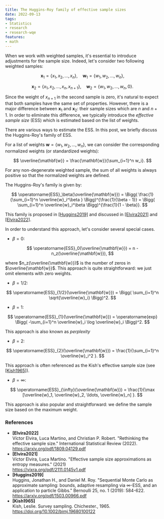```yaml
---
title: The Huggins-Roy family of effective sample sizes
date: 2022-09-13
tags:
- Statistics
- research
- research-wqe
features:
- math
---
```


When we work with weighted samples, it's essential to introduce adjustments for the sample size.
Indeed, let's consider two following weighted samples:

$$
\mathbf{x}_1 = \{ x_1, x_2, \ldots, x_n \}, \quad \mathbf{w}_1 = \{ w_1, w_2, \ldots, w_n \},
$$

$$
\mathbf{x}_2 = \{ x_1, x_2, \ldots, x_n, x_{n+1} \}, \quad \mathbf{w}_2 = \{ w_1, w_2, \ldots, w_n, 0 \}.
$$

Since the weight of $x_{n+1}$ in the second sample is zero,
  it's natural to expect that both samples have the same set of properties.
However, there is a major difference between $\mathbf{x}_1$ and $\mathbf{x}_2$: their sample sizes which are
  $n$ and $n+1$.
In order to eliminate this difference, we typically introduce the *effective sample size* (ESS)
  which is estimated based on the list of weights.

There are various ways to estimate the ESS.
In this post, we briefly discuss the Huggins-Roy's family of ESS.

<!--more-->

For a list of weights $\mathbf{w} = \{ w_1, w_2, \ldots, w_n \}$, we can consider the corresponding normalized weights
  (or standardized weights):

$$
\overline{\mathbf{w}} = \frac{\mathbf{w}}{\sum_{i=1}^n w_i}.
$$

For any non-degenerate weighted sample, the sum of all weights is always positive so that
  the normalized weights are defined.

The Huggins-Roy's family is given by:

$$
\operatorname{ESS}_\beta(\overline{\mathbf{w}}) =
  \Bigg( \frac{1}{\sum_{i=1}^n \overline{w}_i^\beta } \Bigg)^{\frac{1}{\beta - 1}} =
  \Bigg( \sum_{i=1}^n \overline{w}_i^\beta \Bigg)^{\frac{1}{1 - \beta}}.
$$

This family is proposed in [[Huggins2019]](#Huggins2019) and discussed in
  [[Elvira2021]](#Elvira2021) and [[Elvira2022]](#Elvira2022).

In order to understand this approach, let's consider several special cases.

* $\beta = 0$:

$$
\operatorname{ESS}_0(\overline{\mathbf{w}}) = n - n_z(\overline{\mathbf{w}}),
$$

  where $n_z(\overline{\mathbf{w}})$ is the number of zeros in $\overline{\mathbf{w}}$.
This approach is quite straightforward: we just omit elements with zero weights.

* $\beta = 1/2$:

$$
\operatorname{ESS}_{1/2}(\overline{\mathbf{w}}) = \Bigg( \sum_{i=1}^n \sqrt{\overline{w}_i} \Bigg)^2.
$$

* $\beta = 1$:

$$
\operatorname{ESS}_{1}(\overline{\mathbf{w}}) =
  \operatorname{exp} \Bigg( -\sum_{i=1}^n \overline{w}_i \log \overline{w}_i \Bigg)^2.
$$

This approach is also known as *perplexity*

* $\beta = 2$:

$$
\operatorname{ESS}_{2}(\overline{\mathbf{w}}) = \frac{1}{\sum_{i=1}^n \overline{w}_i^2 }.
$$

This approach is often referenced as the Kish's effective sample size (see [[Kish1965]](#Kish1965)).

* $\beta = \infty$:

$$
\operatorname{ESS}_{\infty}(\overline{\mathbf{w}}) =
  \frac{1}{\max [\overline{w}_1, \overline{w}_2, \ldots, \overline{w}_n] }.
$$

This approach is also popular and straightforward: we define the sample size based on the maximum weight.

### References

* <b id="Elvira2022">[Elvira2022]</b>  
  Víctor Elvira, Luca Martino, and Christian P. Robert. "Rethinking the effective sample size."
  International Statistical Review (2022).  
  https://arxiv.org/pdf/1809.04129.pdf
* <b id="Elvira2021">[Elvira2021]</b>  
  Víctor Elvira, Luca Martino. "Effective sample size approximations as entropy measures." (2021)  
  https://vixra.org/pdf/2111.0145v1.pdf
* <b id="Huggins2019">[Huggins2019]</b>  
  Huggins, Jonathan H., and Daniel M. Roy.
  "Sequential Monte Carlo as approximate sampling: bounds, adaptive resampling via $\infty$-ESS,
  and an application to particle Gibbs." Bernoulli 25, no. 1 (2019): 584-622.  
  https://arxiv.org/pdf/1503.00966.pdf
* <b id="Kish1965">[Kish1965]</b>  
  Kish, Leslie. Survey sampling. Chichester., 1965.  
  https://doi.org/10.1002/bimj.19680100122
